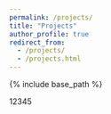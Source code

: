 ```yaml
---
permalink: /projects/
title: "Projects"
author_profile: true
redirect_from: 
  - /projects/
  - /projects.html
---
```


{% include base_path %}

12345
